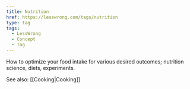 ```yaml
---
title: Nutrition
href: https://lesswrong.com/tags/nutrition
type: tag
tags:
  - LessWrong
  - Concept
  - Tag
---
```


How to optimize your food intake for various desired outcomes; nutrition science, diets, experiments.

See also: [[Cooking|Cooking]]